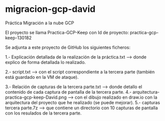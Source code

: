 # migracion-gcp-david
Práctica Migración a la nube GCP

El proyecto se llama Practica-GCP-Keep con Id de proyecto: practica-gcp-keep-130182

Se adjunta a este proyecto de GitHub los siguientes ficheros:
 
  <p>1.- Explicación detallada de la realización de la práctica.txt --> donde explico de forma detallada lo realizado.</p>
  <p>2.- script.txt --> con el script correspondiente a la tercera parte (también está guardado en la VM de ataque).</p>
  3.- Relación de capturas de la tercera parte.txt --> donde detallo el contenido de cada captura de pantalla de la tercera parte.
  4.- arquitectura-practica-gcp-keep-David.png --> con el dibujo realizado en draw.io con la arquitectura del proyecto que he realizado (se puede mejorar).
  5.- capturas tercera parte.7z --> que contiene un directorio con 10 capturas de pantalla con los resulados de la tercera parte.
